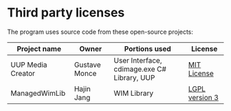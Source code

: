 # Third party licenses
The program uses source code from these open-source projects:

Project name      | Owner         | Portions used                               | License
------------------|---------------|---------------------------------------------|--------------------------------------------------------------------------------
UUP Media Creator | Gustave Monce | User Interface, cdimage.exe C# Library, UUP | [MIT License](https://github.com/gus33000/UUPMediaCreator/blob/master/LICENSE)
ManagedWimLib     | Hajin Jang    | WIM Library                                 | [LGPL version 3](https://github.com/ied206/ManagedWimLib/blob/master/LICENSE)
